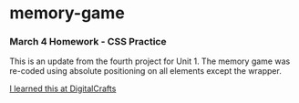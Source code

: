# memory-game

### March 4 Homework - CSS Practice

This is an update from the fourth project for Unit 1. The memory game was re-coded using absolute positioning on all elements except the wrapper.

[I learned this at DigitalCrafts](https://www.digitalcrafts.com)